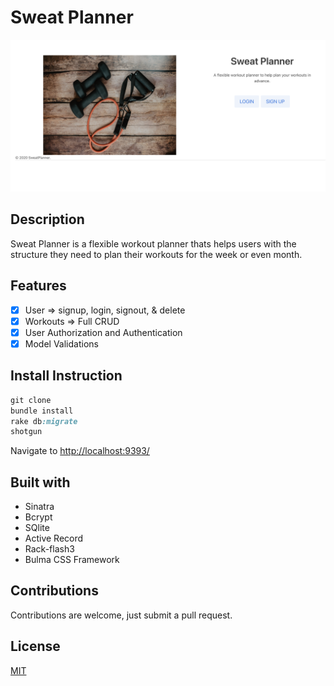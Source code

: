 # Sweat Planner

![main](main.png)

## Description

Sweat Planner is a flexible workout planner thats helps users with the structure they need to plan their workouts for the week or even month.

## Features

- [x] User => signup, login, signout, & delete
- [x] Workouts => Full CRUD
- [x] User Authorization and Authentication
- [x] Model Validations

## Install Instruction

```ruby
git clone
bundle install
rake db:migrate
shotgun
```

Navigate to <http://localhost:9393/>

## Built with

- Sinatra
- Bcrypt
- SQlite
- Active Record
- Rack-flash3
- Bulma CSS Framework

## Contributions

Contributions are welcome, just submit a pull request.

## License

[MIT](LICENSE)
